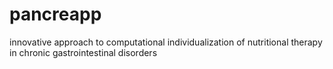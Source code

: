 # pancreapp
innovative approach to computational individualization of nutritional therapy in chronic gastrointestinal disorders
